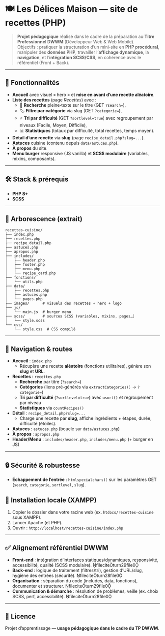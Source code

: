 # 🍽️ Les Délices Maison — site de recettes (PHP)

> **Projet pédagogique** réalisé dans le cadre de la préparation au **Titre Professionnel DWWM** (Développeur Web & Web Mobile).  
> Objectifs : pratiquer la structuration d’un mini-site en **PHP procédural**, manipuler des **données PHP**, travailler l’**affichage dynamique**, la **navigation**, et l’**intégration SCSS/CSS**, en cohérence avec le référentiel (Front + Back).

---

## 🧭 Fonctionnalités

- **Accueil** avec visuel « hero » et **mise en avant d’une recette aléatoire**.
- **Liste des recettes** (page *Recettes*) avec :
  - 🔎 **Recherche** pleine‑texte sur le titre (GET `?search=`),
  - 🏷️ **Filtre par catégorie** via slug (GET `?categorie=`),
  - ⭐ **Tri par difficulté** (GET `?sortlevel=true`) avec regroupement par niveaux (Facile, Moyen, Difficile),
  - 📊 **Statistiques** (totaux par difficulté, total recettes, temps moyen).
- **Détail d’une recette** via **slug** (page `recipe_detail.php?slug=...`).
- **Astuces** cuisine (contenu depuis `data/astuces.php`).
- **À propos** du site.
- **Menu burger** responsive (JS vanilla) et **SCSS modulaire** (variables, mixins, composants).

---

## 🛠️ Stack & prérequis

- **PHP 8+**
- **SCSS**

---

## 📂 Arborescence (extrait)

```
recettes-cuisine/
├── index.php
├── recettes.php
├── recipe_detail.php
├── astuces.php
├── apropos.php
├── includes/
│   ├── header.php
│   ├── footer.php
│   ├── menu.php
│   └── recipe_card.php
├── fonctions/
│   └── utils.php
├── data/
│   ├── recettes.php
│   ├── astuces.php
│   └── pages.php
├── images/      # visuels des recettes + hero + logo
├── js/
│   └── main.js  # burger menu
├── scss/        # sources SCSS (variables, mixins, pages…)
│   └── style.scss
└── css/
    └── style.css  # CSS compilé
```

---

## 🔗 Navigation & routes

- **Accueil** : `index.php`  
  - Récupère une recette **aléatoire** (fonctions utilitaires), génère son **slug** et **URL**.
- **Recettes** : `recettes.php`  
  - **Recherche** par titre (`?search=`)  
  - **Catégories** (liens pré‑générés via `extractCategories()` → `?categorie=`)  
  - **Tri par difficulté** (`?sortlevel=true`) avec `usort()` et regroupement par niveau  
  - **Statistiques** via `countRecipes()`
- **Détail** : `recipe_detail.php?slug=...`  
  - Charge une recette par **slug**, affiche ingrédients + étapes, durée, difficulté (étoiles).
- **Astuces** : `astuces.php` (boucle sur `data/astuces.php`)  
- **À propos** : `apropos.php`  
- **Header/Menu** : `includes/header.php`, `includes/menu.php` (+ burger en JS)

---



## 🔒 Sécurité & robustesse

- **Échappement de l’entrée** : `htmlspecialchars()` sur les paramètres GET (`search`, `categorie`, `sortlevel`, `slug`).  



## 🚀 Installation locale (XAMPP)

1. Copier le dossier dans votre racine web (ex. `htdocs/recettes-cuisine` sous XAMPP).
2. Lancer Apache (et PHP).
3. Ouvrir : `http://localhost/recettes-cuisine/index.php`

---

## ✅ Alignement référentiel DWWM

- **Front‑end** : intégration d’interfaces statiques/dynamiques, responsivité, accessibilité, qualité (SCSS modulaire).  fileciteturn29file0
- **Back‑end** : logique de traitement (filtres/tri), gestion d’URL/slug, hygiène des entrées (sécurité).  fileciteturn28file0
- **Organisation** : séparation du code (includes, data, fonctions), documenter et structurer.  fileciteturn29file0
- **Communication & démarche** : résolution de problèmes, veille (ex. choix SCSS, perf, accessibilité).  fileciteturn28file0

---


## 📜 Licence

Projet d’apprentissage — **usage pédagogique dans le cadre du TP DWWM**.
